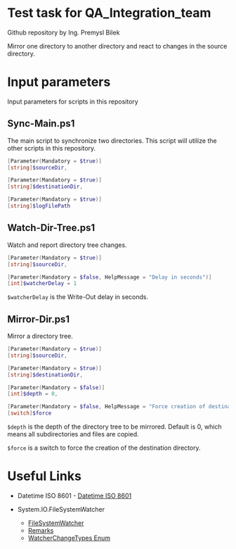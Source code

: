 # Test task for QA_Integration_team

Github repository by Ing. Premysl Bilek

Mirror one directory to another directory and react to changes in the source directory.

# Input parameters
Input parameters for scripts in this repository

## Sync-Main.ps1

The main script to synchronize two directories. This script will utilize the other scripts in this repository. 

```powershell
[Parameter(Mandatory = $true)]
[string]$sourceDir,

[Parameter(Mandatory = $true)]
[string]$destinationDir,

[Parameter(Mandatory = $true)]
[string]$logFilePath
```

## Watch-Dir-Tree.ps1

Watch and report directory tree changes. 

```powershell
[Parameter(Mandatory = $true)]
[string]$sourceDir,

[Parameter(Mandatory = $false, HelpMessage = "Delay in seconds")]
[int]$watcherDelay = 1
```
`$watcherDelay` is the Write-Out delay in seconds. 

## Mirror-Dir.ps1

Mirror a directory tree.

```powershell
[Parameter(Mandatory = $true)]
[string]$sourceDir,

[Parameter(Mandatory = $true)]
[string]$destinationDir,

[Parameter(Mandatory = $false)]
[int]$depth = 0,

[Parameter(Mandatory = $false, HelpMessage = "Force creation of destination directory")]
[switch]$force
```
`$depth` is the depth of the directory tree to be mirrored. Default is 0, which means all subdirectories and files are copied. 

`$force` is a switch to force the creation of the destination directory.


# Useful Links

* Datetime ISO 8601 - [Datetime ISO 8601](https://learn.microsoft.com/en-us/dotnet/standard/base-types/standard-date-and-time-format-strings#the-round-trip-o-o-format-specifier)

* System.IO.FileSystemWatcher
  * [FileSystemWatcher](https://learn.microsoft.com/en-us/dotnet/api/system.io.filesystemwatcher?view=net-8.0)
  * [Remarks](https://learn.microsoft.com/en-us/dotnet/fundamentals/runtime-libraries/system-io-filesystemwatcher)
  * [WatcherChangeTypes Enum](https://learn.microsoft.com/en-us/dotnet/api/system.io.watcherchangetypes?view=net-8.0)
